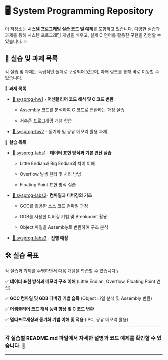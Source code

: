 # 🖥️ System Programming Repository

이 저장소는 **시스템 프로그래밍 실습 코드 및 예제**를 포함하고 있습니다. 다양한 실습과 과제를 통해 시스템 프로그래밍 개념을 배우고, 실제 C 언어를 활용한 구현을 경험할 수 있습니다. ✨

## 📂 실습 및 과제 목록
각 실습 및 과제는 독립적인 폴더로 구성되어 있으며, 아래 링크를 통해 바로 이동할 수 있습니다.

🔗 **과제 목록**
- [📌 sysprog-hw1](https://github.com/ansunho123/System-programming/tree/main/sysprog-hw1)  - **어셈블리어 코드 해석 및 C 코드 변환**
  
  - Assembly 코드를 분석하여 C 코드로 변환하는 과정 실습
    
  - 저수준 프로그래밍 개념 학습
    
- [📌 sysprog-hw2](https://github.com/ansunho123/System-programming/tree/main/sysprog-hw2) - 동기화 및 공유 메모리 활용 과제

  
🔗 **실습 목록**
- [📝 sysprog-labs1](https://github.com/ansunho123/System-programming/tree/main/sysprog-labs1) - **데이터 표현 방식과 기본 연산 실습**

  - Little Endian과 Big Endian의 차이 이해
    
  - Overflow 발생 원리 및 처리 방법
    
  - Floating Point 표현 방식 실습
    
- [📝 sysprog-labs2](https://github.com/ansunho123/System-programming/tree/main/sysprog-labs2)- **컴파일과 디버깅의 기초**
  
  - GCC를 활용한 소스 코드 컴파일 과정
    
  - GDB를 사용한 디버깅 기법 및 Breakpoint 활용
    
  - Object 파일을 Assembly로 변환하여 구조 분석
    
- [📝 sysprog-labs3](https://github.com/ansunho123/System-programming/tree/main/sysprog-labs3) - **진행 예정**


## 🛠️ 실습 목표
각 실습과 과제를 수행하면서 다음 개념을 학습할 수 있습니다:\

✅ **데이터 표현 방식과 메모리 구조 이해** (Little Endian, Overflow, Floating Point 연산)

✅ **GCC 컴파일 및 GDB 디버깅 기법 습득** (Object 파일 분석 및 Assembly 변환)

✅ **어셈블리어 코드 해석 능력 향상 및 C 코드 변환**

✅ **멀티프로세싱과 동기화 기법 이해 및 적용** (IPC, 공유 메모리 활용)




****************



### 각 실습별 README.md 파일에서 **자세한 설명과 코드 예제**를 확인할 수 있습니다. 🚀

---

